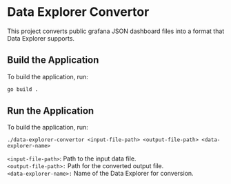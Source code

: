 # Data Explorer Convertor

This project converts public grafana JSON dashboard files into a format that Data Explorer supports.

## Build the Application

To build the application, run:

```bash
go build .
```

## Run the Application
To build the application, run:

```
./data-explorer-convertor <input-file-path> <output-file-path> <data-explorer-name>
```

```<input-file-path>```: Path to the input data file.<br />
```<output-file-path>:``` Path for the converted output file.<br />
```<data-explorer-name>:``` Name of the Data Explorer for conversion.